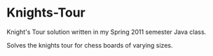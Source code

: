 Knights-Tour
============

Knight's Tour solution written in my Spring 2011 semester Java class.

Solves the knights tour for chess boards of varying sizes.

